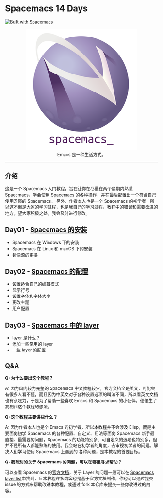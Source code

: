 # Spacemacs 14 Days

[![Built with Spacemacs](https://cdn.rawgit.com/syl20bnr/spacemacs/442d025779da2f62fc86c2082703697714db6514/assets/spacemacs-badge.svg)](https://develop.spacemacs.org)

<div align=center><img src="images/title2.png"></div>

<div align=center>Emacs 是一种生活方式。</div>

---

## 介绍

这是一个 Spacemacs 入门教程，旨在让你在尽量在两个星期内熟悉 Spaecmacs，学会使用 Spacemacs 的各种操作，并在最后配置出一个符合自己使用习惯的 Spacemacs。
另外，作者本人也是一个 Spacemacs 的初学者，所以这不但是大家的学习过程，也是我自己的学习过程，教程中的错误和需要改进的地方，望大家积极之处，我会及时进行修改。

## Day01 - [Spacemacs 的安装](Week01/Day01/Spacemacs的安装.md)

- Spacemacs 在 Windows 下的安装
- Spacemacs 在 Linux 和 macOS 下的安装
- 镜像源的更换

## Day02 - [Spacemacs 的配置](Week01/Day02/Spacemacs的配置.md)

- 设置适合自己的编辑模式
- 显示行号
- 设置字体和字体大小
- 更改主题
- 用户配置

## Day03 - [Spacemacs 中的 layer](Week01/Day03/Spacemacs中的layer.md)

- layer 是什么？
- 添加一些常用的 layer
- 一些 layer 的配置

## Q&A

**Q: 为什么要出这个教程？**

A: 因为国内较为完整的 Spacemacs 中文教程较少，官方文档全是英文，可能会有很多人看不懂，而且因为中英文对于各种设置选项的叫法不同，所以看英文文档也有点吃力，于是为了帮助一些喜欢 Emacs 和 Spacemacs 的小伙伴，便催生了我制作这个教程的想法。

**Q: 这个教程主要讲些什么？**

A: 因为作者本人也是个 Emacs 的初学者，所以本教程并不会涉及 Elisp，而是主要面向初学 Spacemacs 的各种配置、自定义、用法等面向 Spacemacs 新手最直接、最需要的问题，Spacemacs 的功能特别多、可自定义的选项也特别多，但并不是所有人都能熟练的使用。我会站在初学者的角度，去审视初学者的问题。解决人们学习使用 Spacemacs 上遇到的
各种问题，是本教程的首要目标。

**Q: 我有别的关于 Spacemacs 的问题，可以在哪里寻求帮助？**

可以查看 Spacemacs 的[官方文档](https://develop.spacemacs.org/doc/DOCUMENTATION.html#setting-configuration-layers-variables)，关于 Layer 的问题一般可以在 [Spacemacs layer list](https://develop.spacemacs.org/layers/LAYERS.html#:~:text=This%20layer%20provides%20templates%20to%20Spacemacs.%20A%20template,.%20Auto-insert%20snippets%20when%20creating%20specific%20new%20files.)中找到，且本教程许多内容也是基于官方文档制作，你也可以通过提交 issue 的方式来帮助改进本教程，或通过 fork 本仓库来提交一些你改进过的内容。